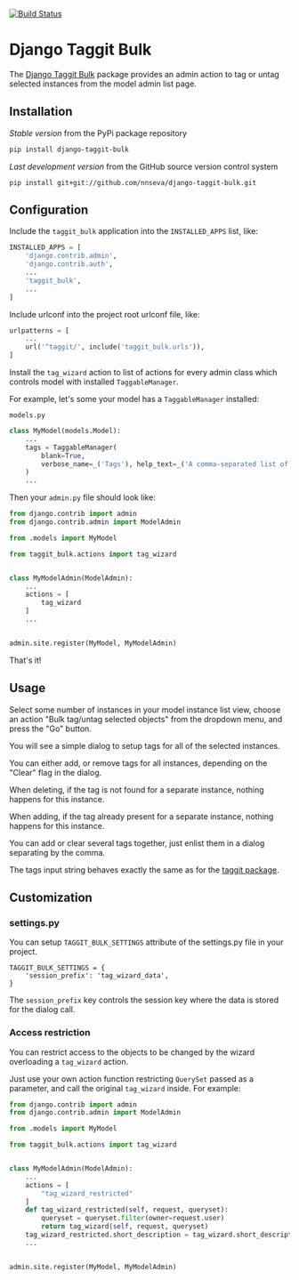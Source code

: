 [![Build Status](https://api.travis-ci.com/nnseva/django-taggit-bulk.svg?branch=master)](https://travis-ci.com/github/nnseva/django-taggit-bulk)



# Django Taggit Bulk

The [Django Taggit Bulk](https://github.com/nnseva/django-taggit-bulk) package provides an admin action to tag or untag selected instances from the model admin list page.

## Installation

*Stable version* from the PyPi package repository
```bash
pip install django-taggit-bulk
```

*Last development version* from the GitHub source version control system
```
pip install git+git://github.com/nnseva/django-taggit-bulk.git
```

## Configuration

Include the `taggit_bulk` application into the `INSTALLED_APPS` list, like:

```python
INSTALLED_APPS = [
    'django.contrib.admin',
    'django.contrib.auth',
    ...
    'taggit_bulk',
    ...
]
```

Include urlconf into the project root urlconf file, like:

```python
urlpatterns = [
    ...
    url('^taggit/', include('taggit_bulk.urls')),
]
```

Install the `tag_wizard` action to list of actions for every admin class which controls model with installed `TaggableManager`.

For example, let's some your model has a `TaggableManager` installed:

`models.py`
```python
class MyModel(models.Model):
    ...
    tags = TaggableManager(
        blank=True,
        verbose_name=_('Tags'), help_text=_('A comma-separated list of tags')
    )
    ...
```

Then your `admin.py` file should look like:

```python
from django.contrib import admin
from django.contrib.admin import ModelAdmin

from .models import MyModel

from taggit_bulk.actions import tag_wizard


class MyModelAdmin(ModelAdmin):
    ...
    actions = [
        tag_wizard
    ]
    ...


admin.site.register(MyModel, MyModelAdmin)
```

That's it!

## Usage

Select some number of instances in your model instance list view, choose an action
"Bulk tag/untag selected objects" from the dropdown menu, and press the "Go" button.

You will see a simple dialog to setup tags for all of the selected instances.

You can either add, or remove tags for all instances, depending on the "Clear" flag in the dialog.

When deleting, if the tag is not found for a separate instance, nothing happens for this instance.

When adding, if the tag already present for a separate instance, nothing happens for this instance.

You can add or clear several tags together, just enlist them in a dialog separating by the comma.

The tags input string behaves exactly the same as for the [taggit package](https://django-taggit.readthedocs.io/en/latest/index.html).

## Customization

### settings.py

You can setup `TAGGIT_BULK_SETTINGS` attribute of the settings.py file in your project.

```
TAGGIT_BULK_SETTINGS = {
    'session_prefix': 'tag_wizard_data',
}
```

The `session_prefix` key controls the session key where the data is stored for the dialog call.

### Access restriction

You can restrict access to the objects to be changed by the wizard overloading a `tag_wizard` action.

Just use your own action function restricting `QuerySet` passed as a parameter, and call the original
`tag_wizard` inside. For example:

```python
from django.contrib import admin
from django.contrib.admin import ModelAdmin

from .models import MyModel

from taggit_bulk.actions import tag_wizard


class MyModelAdmin(ModelAdmin):
    ...
    actions = [
        "tag_wizard_restricted"
    ]
    def tag_wizard_restricted(self, request, queryset):
        queryset = queryset.filter(owner=request.user)
        return tag_wizard(self, request, queryset)
    tag_wizard_restricted.short_description = tag_wizard.short_description
    ...


admin.site.register(MyModel, MyModelAdmin)
```
